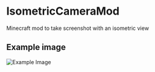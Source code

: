 # IsometricCameraMod
Minecraft mod to take screenshot with an isometric view
## Example image
![Example Image](https://user-images.githubusercontent.com/18084831/199806401-bd662ad0-372e-4f44-a806-c3421455ad46.png)
